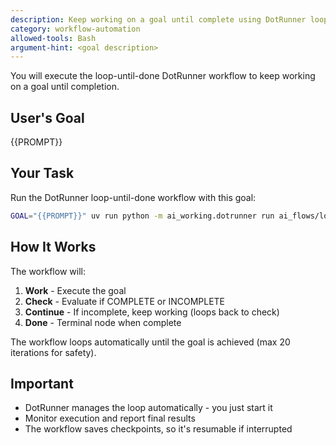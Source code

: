```yaml
---
description: Keep working on a goal until complete using DotRunner loop workflow
category: workflow-automation
allowed-tools: Bash
argument-hint: <goal description>
---
```


You will execute the loop-until-done DotRunner workflow to keep working on a goal until completion.

## User's Goal

{{PROMPT}}

## Your Task

Run the DotRunner loop-until-done workflow with this goal:

```bash
GOAL="{{PROMPT}}" uv run python -m ai_working.dotrunner run ai_flows/loop-until-done.yaml
```

## How It Works

The workflow will:
1. **Work** - Execute the goal
2. **Check** - Evaluate if COMPLETE or INCOMPLETE
3. **Continue** - If incomplete, keep working (loops back to check)
4. **Done** - Terminal node when complete

The workflow loops automatically until the goal is achieved (max 20 iterations for safety).

## Important

- DotRunner manages the loop automatically - you just start it
- Monitor execution and report final results
- The workflow saves checkpoints, so it's resumable if interrupted
